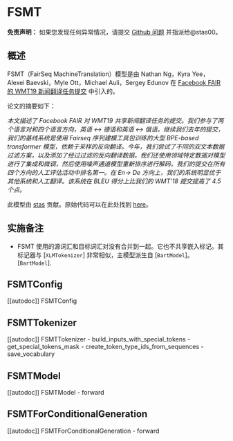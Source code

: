 <!--版权所有 2020 年 The HuggingFace 团队。保留所有权利。
根据 Apache 许可证第 2.0 版（“许可证”）授权；除非符合许可证的规定，否则您不得使用此文件。您可以在以下网址获取许可证副本
http://www.apache.org/licenses/LICENSE-2.0
除非适用法律要求或书面同意，根据许可证分发的软件是按“原样”分发的，无任何明示或暗示的保证或条件。请参阅许可证以了解特定语言下的权限和限制。⚠️ 请注意，此文件是 Markdown 格式的，但包含我们的文档生成器的特定语法（类似于 MDX），可能无法在 Markdown 阅读器中正确渲染。
⚠️ 请注意，此文件是 Markdown 格式的，但包含我们的文档生成器的特定语法（类似于 MDX），可能无法在 Markdown 阅读器中正确渲染。⚠️ 请注意，此文件是 Markdown 格式的，但包含我们的文档生成器的特定语法（类似于 MDX），可能无法在 Markdown 阅读器中正确渲染。
-->
# FSMT

**免责声明：** 如果您发现任何异常情况，请提交 [Github 问题](https://github.com/huggingface/transformers/issues/new?assignees=&labels=&template=bug-report.md&title) 并指派给@stas00。

## 概述

FSMT（FairSeq MachineTranslation）模型是由 Nathan Ng，Kyra Yee，Alexei Baevski，Myle Ott，Michael Auli，Sergey Edunov 在 [Facebook FAIR 的 WMT19 新闻翻译任务提交](https://arxiv.org/abs/1907.06616) 中引入的。

论文的摘要如下：

*本文描述了 Facebook FAIR 对 WMT19 共享新闻翻译任务的提交。我们参与了两个语言对和四个语言方向，英语 <-> 德语和英语 <-> 俄语。继续我们去年的提交，我们的基线系统是使用 Fairseq 序列建模工具包训练的大型 BPE-based transformer 模型，依赖于采样的反向翻译。今年，我们尝试了不同的双文本数据过滤方案，以及添加了经过过滤的反向翻译数据。我们还使用领域特定数据对模型进行了集成和微调，然后使用噪声通道模型重新排序进行解码。我们的提交在所有四个方向的人工评估活动中排名第一。在 En-> De 方向上，我们的系统明显优于其他系统和人工翻译。该系统在 BLEU 得分上比我们的 WMT'18 提交提高了 4.5 个点。* 


此模型由 [stas](https://huggingface.co/stas) 贡献。原始代码可以在此处找到 [here](https://github.com/pytorch/fairseq/tree/master/examples/wmt19)。

## 实施备注

- FSMT 使用的源词汇和目标词汇对没有合并到一起。它也不共享嵌入标记。其标记器与 [`XLMTokenizer`] 非常相似，主模型派生自  [`BartModel`]。  [`BartModel`].


## FSMTConfig

[[autodoc]] FSMTConfig

## FSMTTokenizer

[[autodoc]] FSMTTokenizer
    - build_inputs_with_special_tokens
    - get_special_tokens_mask
    - create_token_type_ids_from_sequences
    - save_vocabulary

## FSMTModel

[[autodoc]] FSMTModel
    - forward

## FSMTForConditionalGeneration

[[autodoc]] FSMTForConditionalGeneration
    - forward
